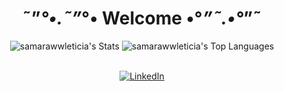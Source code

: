 <div align="center">

# ˜”*°•.˜”*°• Welcome •°*”˜.•°*”˜


</div>

<div align="center">
  <img src="https://github-readme-stats.vercel.app/api?username=samarawwleticia&theme=jolly&show_icons=true&hide_border=false&count_private=true" alt="samarawwleticia's Stats" />


  <img src="https://github-readme-stats.vercel.app/api/top-langs/?username=samarawwleticia&theme=jolly&show_icons=true&hide_border=false&layout=compact" alt="samarawwleticia's Top Languages" />
</div><br>


<div align="center">

[![LinkedIn](https://img.shields.io/badge/LinkedIn-0077B5?style=for-the-badge&logo=linkedin&logoColor=white)](www.linkedin.com/in/samara-letícia-8442b2207)

</div><br><br>
